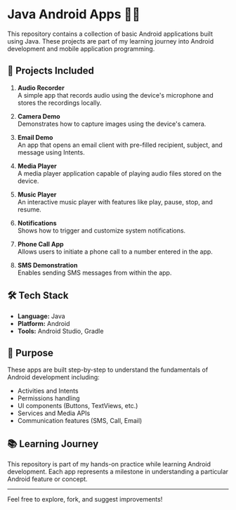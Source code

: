 # Java Android Apps 🚀📱

This repository contains a collection of basic Android applications built using Java. These projects are part of my learning journey into Android development and mobile application programming.

## 📂 Projects Included

1. **Audio Recorder**  
   A simple app that records audio using the device's microphone and stores the recordings locally.

2. **Camera Demo**  
   Demonstrates how to capture images using the device's camera.

3. **Email Demo**  
   An app that opens an email client with pre-filled recipient, subject, and message using Intents.

4. **Media Player**  
   A media player application capable of playing audio files stored on the device.

5. **Music Player**  
   An interactive music player with features like play, pause, stop, and resume.

6. **Notifications**  
   Shows how to trigger and customize system notifications.

7. **Phone Call App**  
   Allows users to initiate a phone call to a number entered in the app.

8. **SMS Demonstration**  
   Enables sending SMS messages from within the app.

## 🛠 Tech Stack

- **Language:** Java  
- **Platform:** Android  
- **Tools:** Android Studio, Gradle

## 🎯 Purpose

These apps are built step-by-step to understand the fundamentals of Android development including:
- Activities and Intents
- Permissions handling
- UI components (Buttons, TextViews, etc.)
- Services and Media APIs
- Communication features (SMS, Call, Email)



## 📚 Learning Journey

This repository is part of my hands-on practice while learning Android development. Each app represents a milestone in understanding a particular Android feature or concept.

---

Feel free to explore, fork, and suggest improvements!

